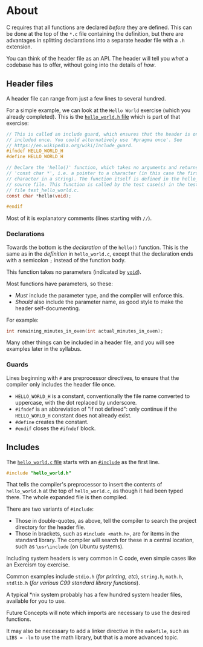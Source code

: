 # About

C requires that all functions are declared _before_ they are defined.
This can be done at the top of the `*.c` file containing the definition, but there are advantages in splitting declarations into a separate header file with a `.h` extension.

You can think of the header file as an API.
The header will tell you _what_ a codebase has to offer, without going into the details of _how_.

## Header files

A header file can range from just a few lines to several hundred.

For a simple example, we can look at the `Hello World` exercise (which you already completed). This is the [`hello_world.h` file][hello-h] which is part of that exercise:

```c
// This is called an include guard, which ensures that the header is only
// included once. You could alternatively use '#pragma once'. See
// https://en.wikipedia.org/wiki/Include_guard.
#ifndef HELLO_WORLD_H
#define HELLO_WORLD_H

// Declare the 'hello()' function, which takes no arguments and returns a
// 'const char *', i.e. a pointer to a character (in this case the first
// character in a string). The function itself is defined in the hello_world.c
// source file. This function is called by the test case(s) in the test source
// file test_hello_world.c.
const char *hello(void);

#endif
```

Most of it is explanatory comments (lines starting with `//`).

### Declarations

Towards the bottom is the _declaration_ of the `hello()` function.
This is the same as in the _definition_ in `hello_world.c`, except that the declaration ends with a semicolon `;` instead of the function body.

This function takes no parameters (indicated by [`void`][void]).

Most functions have parameters, so these:

- _Must_ include the parameter type, and the compiler will enforce this.
- _Should_ also include the parameter name, as good style to make the header self-documenting.

For example:

```c
int remaining_minutes_in_oven(int actual_minutes_in_oven);
```

Many other things can be included in a header file, and you will see examples later in the syllabus.

### Guards

Lines beginning with `#` are preprocessor directives, to ensure that the compiler only includes the header file once.

- `HELLO_WORLD_H` is a constant, conventionally the file name converted to uppercase, with the dot replaced by underscore.
- `#ifndef` is an abbreviation of "if not defined": only continue if the `HELLO_WORLD_H` constant does not already exist.
- `#define` creates the constant.
- `#endif` closes the `#ifndef` block.

## Includes

The [`hello_world.c` file][hello-c] starts with an [`#include`][include] as the first line.

```c
#include "hello_world.h"
```

That tells the compiler's preprocessor to insert the contents of `hello_world.h` at the top of `hello_world.c`, as though it had been typed there.
The whole expanded file is then compiled.

There are two variants of `#include`:

- Those in double-quotes, as above, tell the compiler to search the project directory for the header file.
- Those in brackets, such as `#include <math.h>`, are for items in the standard library. The compiler will search for these in a central location, such as `\usr\include` (on Ubuntu systems).

Including system headers is very common in C code, even simple cases like an Exercism toy exercise.

Common examples include `stdio.h` (_for printing, etc_), `string.h`, `math.h`, `stdlib.h` (_for various C99 standard library functions_).

A typical *nix system probably has a few hundred system header files, available for you to use.

Future Concepts will note which imports are necessary to use the desired functions.

It may also be necessary to add a linker directive in the `makefile`, such as `LIBS = -lm` to use the math library, but that is a more advanced topic.

[hello-h]: https://github.com/exercism/c/blob/main/exercises/practice/hello-world/hello_world.h
[hello-c]: https://github.com/exercism/c/blob/main/exercises/practice/hello-world/hello_world.c
[void]: https://en.wikipedia.org/wiki/Void_type
[include]: https://en.wikipedia.org/wiki/Include_directive
